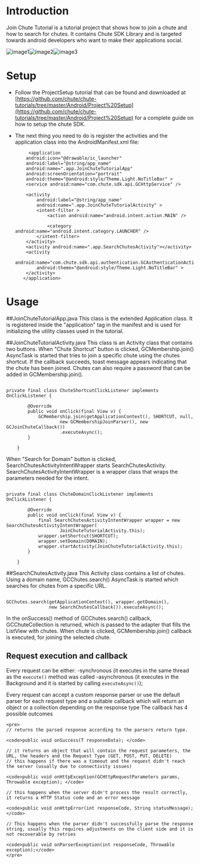 Introduction
====

Join Chute Tutorial is a tutorial project that shows how to join a chute and how to search for chutes. It contains Chute SDK Library and is targeted towards android developers who want to make their applications social. 

![image1](https://github.com/chute/chute-tutorials/raw/master/Android/JoinChuteTutorial/screenshots/1.png)![image2](https://github.com/chute/chute-tutorials/raw/master/Android/JoinChuteTutorial/screenshots/2.png)![image3](https://github.com/chute/chute-tutorials/raw/master/Android/JoinChuteTutorial/screenshots/3.png)

Setup
====

* Follow the ProjectSetup tutorial that can be found and downloaded at  
  [https://github.com/chute/chute-tutorials/tree/master/Android/Project%20Setup](https://github.com/chute/chute-tutorials/tree/master/Android/Project%20Setup) for a complete guide on how to setup the chute SDK.
  
* The next thing you need to do is register the activities and the application class into the AndroidManifest.xml file:

    ```
         <application
        android:icon="@drawable/ic_launcher"
        android:label="@string/app_name"
        android:name=".app.JoinChuteTutorialApp"
        android:screenOrientation="portrait"
        android:theme="@android:style/Theme.Light.NoTitleBar" >
        <service android:name="com.chute.sdk.api.GCHttpService" />

        <activity
            android:label="@string/app_name"
            android:name=".app.JoinChuteTutorialActivity" >
            <intent-filter >
                <action android:name="android.intent.action.MAIN" />

                <category android:name="android.intent.category.LAUNCHER" />
            </intent-filter>
        </activity>
        <activity android:name=".app.SearchChutesActivity"></activity>
        <activity
            android:name="com.chute.sdk.api.authentication.GCAuthenticationActivity"
            android:theme="@android:style/Theme.Light.NoTitleBar" >
        </activity>
       </application>
    ```
    
Usage
====

##JoinChuteTutorialApp.java 
This class is the extended Application class. It is registered inside the "application" tag in the manifest and is used for initializing the utility classes used in the tutorial.

##JoinChuteTutorialActivity.java
This class is an Activity class that contains two buttons. When "Chute Shortcut" button is clicked, GCMembership.join() AsyncTask is started that tries to join a specific chute using the chutes shortcut.
If the callback succeeds, toast message appears indicating that the chute has been joined. 
Chutes can also require a password that can be added in GCMembership.join().
<pre><code>
private final class ChuteShortcutClickListener implements OnClickListener {

		@Override
		public void onClick(final View v) {
			GCMembership.join(getApplicationContext(), SHORTCUT, null,
					new GCMembershipJoinParser(), new GCJoinChuteCallback())
					.executeAsync();
		}

	}
</code></pre>
	
When "Search for Domain" button is clicked, SearchChutesActivityIntentWrapper starts SearchChutesActivity. SearchChutesActivityIntentWrapper is a wrapper class that wraps the parameters needed for the intent.
<pre><code>
private final class ChuteDomainClickListener implements OnClickListener {

		@Override
		public void onClick(final View v) {
			final SearchChutesActivityIntentWrapper wrapper = new SearchChutesActivityIntentWrapper(
					JoinChuteTutorialActivity.this);
			wrapper.setShortcut(SHORTCUT);
			wrapper.setDomain(DOMAIN);
			wrapper.startActivity(JoinChuteTutorialActivity.this);
		}

	}
</code></pre>

##SearchChutesActivity.java
This Activity class contains a list of chutes. Using a domain name, GCChutes.search() AsyncTask is started which searches for chutes from a specific URL.
<pre><code>
GCChutes.search(getApplicationContext(), wrapper.getDomain(),
				new SearchChutesCallback()).executeAsync();
</code></pre>	

In the onSuccess() method of GCChutes.search() callback, GCChuteCollection is returned, which is passed to the adapter that fills the ListView with chutes.
When chute is clicked, GCMembership.join() callback is executed, for joining the selected chute.

## Request execution and callback

 Every request can be either:
-synchronous (it executes in the same thread as the <code>execute()</code> method was called
-asynchronous (it executes in the Background and it is started by calling <code>executeAsync()</code>);

 Every request can accept a custom response parser or use the default parser for each request type and a suitable callback which will return an object or a collection depending on the response type
 The callback has 4 possible outcomes

	<pre>
	// returns the parsed response according to the parsers return type.
	
	<code>public void onSuccess(T responseData); </code>
    
	// it returns an object that will contain the request parameters, the URL, the headers and the Request Type (GET, POST, PUT, DELETE)
	// this happens if there was a timeout and the request didn't reach the server (usually due to connectivity issues)
    
	<code>public void onHttpException(GCHttpRequestParameters params, Throwable exception); </code>
	
	// this happens when the server didn't process the result correctly, it returns a HTTP Status code and an error message
    
	<code>public void onHttpError(int responseCode, String statusMessage);</code>
	
	// This happens when the parser didn't successfully parse the response string, usually this requires adjustments on the client side and it is not recoverable by retries
	
	<code>public void onParserException(int responseCode, Throwable exception);</code>
	</pre>
				